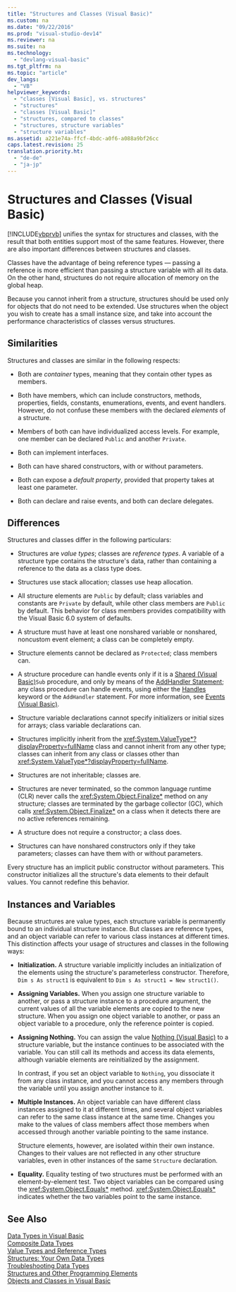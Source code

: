 ```yaml
---
title: "Structures and Classes (Visual Basic)"
ms.custom: na
ms.date: "09/22/2016"
ms.prod: "visual-studio-dev14"
ms.reviewer: na
ms.suite: na
ms.technology: 
  - "devlang-visual-basic"
ms.tgt_pltfrm: na
ms.topic: "article"
dev_langs: 
  - "VB"
helpviewer_keywords: 
  - "classes [Visual Basic], vs. structures"
  - "structures"
  - "classes [Visual Basic]"
  - "structures, compared to classes"
  - "structures, structure variables"
  - "structure variables"
ms.assetid: a221e74a-ffcf-4bdc-a0f6-a088a9bf26cc
caps.latest.revision: 25
translation.priority.ht: 
  - "de-de"
  - "ja-jp"
---
```

# Structures and Classes (Visual Basic)
[!INCLUDE[vbprvb](../VS_csharp/includes/vbprvb_md.md)] unifies the syntax for structures and classes, with the result that both entities support most of the same features. However, there are also important differences between structures and classes.  
  
 Classes have the advantage of being reference types — passing a reference is more efficient than passing a structure variable with all its data. On the other hand, structures do not require allocation of memory on the global heap.  
  
 Because you cannot inherit from a structure, structures should be used only for objects that do not need to be extended. Use structures when the object you wish to create has a small instance size, and take into account the performance characteristics of classes versus structures.  
  
## Similarities  
 Structures and classes are similar in the following respects:  
  
-   Both are *container* types, meaning that they contain other types as members.  
  
-   Both have members, which can include constructors, methods, properties, fields, constants, enumerations, events, and event handlers. However, do not confuse these members with the declared *elements* of a structure.  
  
-   Members of both can have individualized access levels. For example, one member can be declared `Public` and another `Private`.  
  
-   Both can implement interfaces.  
  
-   Both can have shared constructors, with or without parameters.  
  
-   Both can expose a *default property*, provided that property takes at least one parameter.  
  
-   Both can declare and raise events, and both can declare delegates.  
  
## Differences  
 Structures and classes differ in the following particulars:  
  
-   Structures are *value types*; classes are *reference types*. A variable of a structure type contains the structure's data, rather than containing a reference to the data as a class type does.  
  
-   Structures use stack allocation; classes use heap allocation.  
  
-   All structure elements are `Public` by default; class variables and constants are `Private` by default, while other class members are `Public` by default. This behavior for class members provides compatibility with the Visual Basic 6.0 system of defaults.  
  
-   A structure must have at least one nonshared variable or nonshared, noncustom event element; a class can be completely empty.  
  
-   Structure elements cannot be declared as `Protected`; class members can.  
  
-   A structure procedure can handle events only if it is a [Shared (Visual Basic)](../VS_csharp/shared--visual-basic-.md)`Sub` procedure, and only by means of the [AddHandler Statement](../VS_csharp/addhandler-statement.md); any class procedure can handle events, using either the [Handles](../VS_csharp/handles-clause--visual-basic-.md) keyword or the `AddHandler` statement. For more information, see [Events (Visual Basic)](../VS_csharp/events--visual-basic-.md).  
  
-   Structure variable declarations cannot specify initializers or initial sizes for arrays; class variable declarations can.  
  
-   Structures implicitly inherit from the <xref:System.ValueType*?displayProperty=fullName> class and cannot inherit from any other type; classes can inherit from any class or classes other than <xref:System.ValueType*?displayProperty=fullName>.  
  
-   Structures are not inheritable; classes are.  
  
-   Structures are never terminated, so the common language runtime (CLR) never calls the <xref:System.Object.Finalize*> method on any structure; classes are terminated by the garbage collector (GC), which calls <xref:System.Object.Finalize*> on a class when it detects there are no active references remaining.  
  
-   A structure does not require a constructor; a class does.  
  
-   Structures can have nonshared constructors only if they take parameters; classes can have them with or without parameters.  
  
 Every structure has an implicit public constructor without parameters. This constructor initializes all the structure's data elements to their default values. You cannot redefine this behavior.  
  
## Instances and Variables  
 Because structures are value types, each structure variable is permanently bound to an individual structure instance. But classes are reference types, and an object variable can refer to various class instances at different times. This distinction affects your usage of structures and classes in the following ways:  
  
-   **Initialization.** A structure variable implicitly includes an initialization of the elements using the structure's parameterless constructor. Therefore, `Dim s As struct1` is equivalent to `Dim s As struct1 = New struct1()`.  
  
-   **Assigning Variables.** When you assign one structure variable to another, or pass a structure instance to a procedure argument, the current values of all the variable elements are copied to the new structure. When you assign one object variable to another, or pass an object variable to a procedure, only the reference pointer is copied.  
  
-   **Assigning Nothing.** You can assign the value [Nothing (Visual Basic)](../VS_csharp/nothing--visual-basic-.md) to a structure variable, but the instance continues to be associated with the variable. You can still call its methods and access its data elements, although variable elements are reinitialized by the assignment.  
  
     In contrast, if you set an object variable to `Nothing`, you dissociate it from any class instance, and you cannot access any members through the variable until you assign another instance to it.  
  
-   **Multiple Instances.** An object variable can have different class instances assigned to it at different times, and several object variables can refer to the same class instance at the same time. Changes you make to the values of class members affect those members when accessed through another variable pointing to the same instance.  
  
     Structure elements, however, are isolated within their own instance. Changes to their values are not reflected in any other structure variables, even in other instances of the same `Structure` declaration.  
  
-   **Equality.** Equality testing of two structures must be performed with an element-by-element test. Two object variables can be compared using the <xref:System.Object.Equals*> method. <xref:System.Object.Equals*> indicates whether the two variables point to the same instance.  
  
## See Also  
 [Data Types in Visual Basic](../VS_csharp/data-types-in-visual-basic.md)   
 [Composite Data Types](../VS_csharp/composite-data-types--visual-basic-.md)   
 [Value Types and Reference Types](../VS_csharp/value-types-and-reference-types.md)   
 [Structures: Your Own Data Types](../VS_csharp/structures--visual-basic-.md)   
 [Troubleshooting Data Types](../VS_csharp/troubleshooting-data-types--visual-basic-.md)   
 [Structures and Other Programming Elements](../VS_csharp/structures-and-other-programming-elements--visual-basic-.md)   
 [Objects and Classes in Visual Basic](../VS_csharp/objects-and-classes-in-visual-basic.md)